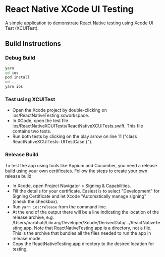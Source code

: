 # React Native XCode UI Testing

A simple application to demonstrate React Native testing using Xcode UI Test
(XCUITest).

## Build Instructions

### Debug Build

```bash
yarn
cd ios
pod install
cd ..
yarn ios
```

### Test using XCUITest

-   Open the Xcode project by double-clicking on
    ios/ReactNativeTesting.xcworkspace.
-   In XCode, open the test file
    ios/ReactNativeXCUITests/ReactNativeXCUITests.swift. This file contains two
    tests.
-   Run both tests by clicking on the play arrow on line 11 ("class
    ReactNativeXCUITests: UITestCase {").

### Release Build

To test the app using tools like Appium and Cucumber, you need a release build
using your own certificates. Follow the steps to create your own release build:

-   In Xcode, open Project Navigator > Signing & Capabilities.
-   Fill the details for your certificate. Easiest is to select "Development"
    for Signing Certificate and let Xcode "Automatically manage signing" (check
    the checkbox).
-   Run `yarn ios:release` from the command line.
-   At the end of the output there will be a line indicating the location of the
    release archive, e.g.
    /Users/narbhati/Library/Developer/Xcode/DerivedData/.../ReactNativeTesting.app.
    Note that ReactNativeTesting.app is a directory, not a file. This is the
    archive that bundles all the files needed to run the app in release mode.
-   Copy the ReactNativeTesting.app directory to the desired location for
    testing.
